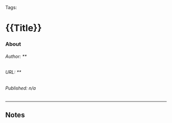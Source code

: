 Tags: 

# {{Title}}
### About
###### Author: **
###### URL: **
###### Published: *n/a*
-------------------------------------------------------------------
## Notes
